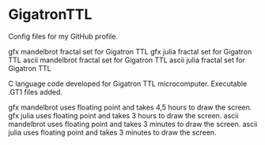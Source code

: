 # GigatronTTL
Config files for my GitHub profile.

gfx mandelbrot fractal set for Gigatron TTL
gfx julia fractal set for Gigatron TTL
ascii mandelbrot fractal set for Gigatron TTL
ascii julia fractal set for Gigatron TTL

C language code developed for Gigatron TTL microcomputer. 
Executable .GT1 files added.

gfx mandelbrot uses floating point and takes 4,5 hours to draw the screen.
gfx julia uses floating point and takes 3 hours to draw the screen.
ascii mandelbrot uses floating point and takes 3 minutes to draw the screen.
ascii julia uses floating point and takes 3 minutes to draw the screen.
